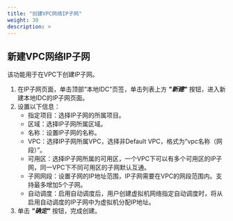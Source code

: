 ```yaml
---
title: "创建VPC网络IP子网"
weight: 30
description: >
---
```


## 新建VPC网络IP子网

该功能用于在VPC下创建IP子网。

1. 在IP子网页面，单击顶部“本地IDC”页签，单击列表上方 **_"新建"_** 按钮，进入新建本地IDC的IP子网页面。
2. 设置以下信息：
    - 指定项目：选择IP子网的所属项目。
    - 区域：选择IP子网所属区域。
    - 名称：设置IP子网的名称。
    - VPC：选择IP子网所属VPC，选择非Default VPC，格式为“vpc名称（网段）”。
    - 可用区：选择IP子网所属的可用区，一个VPC下可以有多个可用区的IP子网，同一VPC下不同可用区的子网默认互通。
    - 子网网段：设置子网的IP地址范围，IP子网需要在VPC的网段范围内。支持最多增加5个子网。
    - 自动调度：启用自动调度后，用户创建虚拟机网络指定自动调度时，将从启用自动调度的IP子网中为虚拟机分配IP地址。
3. 单击 **_"确定"_** 按钮，完成创建。